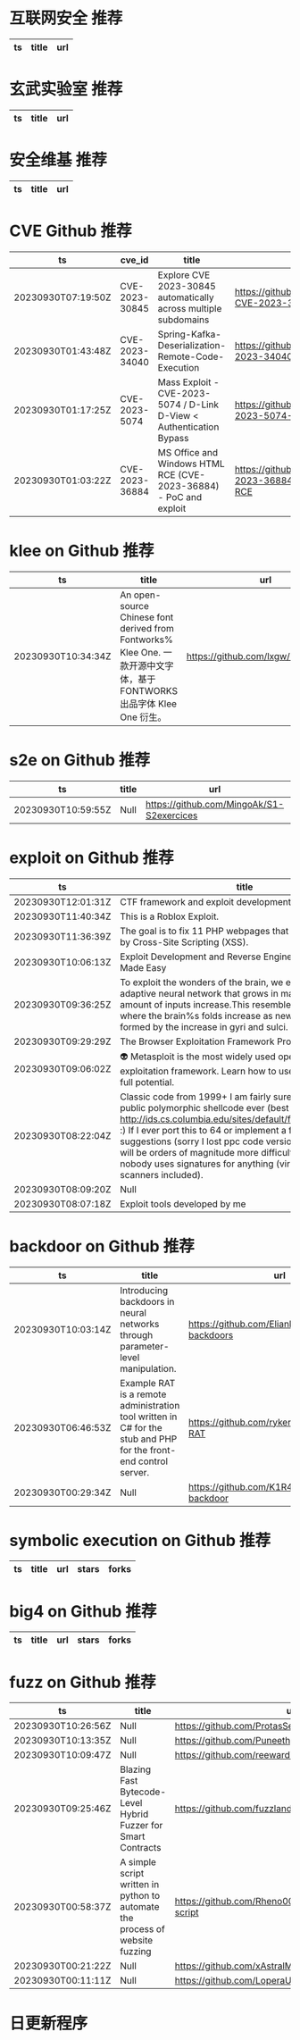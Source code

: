 # 互联网安全 推荐
| ts | title | url| 
| --- | --- | ---| 


# 玄武实验室 推荐
| ts | title | url| 
| --- | --- | ---| 


# 安全维基 推荐
| ts | title | url| 
| --- | --- | ---| 


# CVE Github 推荐
| ts | cve_id | title | url | cve_detail| 
| --- | --- | --- | --- | ---| 
| 20230930T07:19:50Z | CVE-2023-30845 | Explore CVE 2023-30845 automatically across multiple subdomains | https://github.com/himori123/-CVE-2023-30845 | | 
| 20230930T01:43:48Z | CVE-2023-34040 | Spring-Kafka-Deserialization-Remote-Code-Execution | https://github.com/pyn3rd/CVE-2023-34040 | | 
| 20230930T01:17:25Z | CVE-2023-5074 | Mass Exploit -  CVE-2023-5074 / D-Link D-View < Authentication Bypass | https://github.com/codeb0ss/CVE-2023-5074-PoC | | 
| 20230930T01:03:22Z | CVE-2023-36884 | MS Office and Windows HTML RCE (CVE-2023-36884) - PoC and exploit | https://github.com/jakabakos/CVE-2023-36884-MS-Office-HTML-RCE | | 


# klee on Github 推荐
| ts | title | url | stars | forks| 
| --- | --- | --- | --- | ---| 
| 20230930T10:34:34Z | An open-source Chinese font derived from Fontworks% Klee One. 一款开源中文字体，基于 FONTWORKS 出品字体 Klee One 衍生。   | https://github.com/lxgw/LxgwWenKai | 13921 | 424| 


# s2e on Github 推荐
| ts | title | url | stars | forks| 
| --- | --- | --- | --- | ---| 
| 20230930T10:59:55Z | Null | https://github.com/MingoAk/S1-S2exercices | 0 | 0| 


# exploit on Github 推荐
| ts | title | url | stars | forks| 
| --- | --- | --- | --- | ---| 
| 20230930T12:01:31Z | CTF framework and exploit development library | https://github.com/Gallopsled/pwntools | 10629 | 1634| 
| 20230930T11:40:34Z | This is a Roblox Exploit. | https://github.com/Streikin/PX | 0 | 0| 
| 20230930T11:36:39Z | The goal is to fix 11 PHP webpages that can be exploited by Cross-Site Scripting (XSS). | https://github.com/nigeldouglas-itcarlow/pentesting-xss | 0 | 0| 
| 20230930T10:06:13Z | Exploit Development and Reverse Engineering with GDB Made Easy | https://github.com/pwndbg/pwndbg | 6005 | 794| 
| 20230930T09:36:25Z | To exploit the wonders of the brain, we explore creating an adaptive neural network that grows in magnitude as the amount of inputs increase.This resembles neurogenesis where the brain%s folds increase as new neurons are formed by the increase in gyri and sulci. | https://github.com/perpendicularai/AdaptiveNeuralNet | 0 | 0| 
| 20230930T09:29:29Z | The Browser Exploitation Framework Project | https://github.com/beefproject/beef | 8788 | 2022| 
| 20230930T09:06:02Z | 👽 Metasploit is the most widely used open-source exploitation framework. Learn how to use it and unlock its full potential.  | https://github.com/ShubhamJagtap2000/Metasploit-Tutorial | 13 | 0| 
| 20230930T08:22:04Z | Classic code from 1999+ I am fairly sure this is the first public polymorphic shellcode ever (best IMHO and others http://ids.cs.columbia.edu/sites/default/files/ccs07poly.pdf  :)  If I ever port this to 64 or implement a few other suggestions (sorry I lost ppc code version contributed) it will be orders of magnitude more difficult to spot, so I hope nobody uses signatures for anything (virus / malware scanners included). | https://github.com/K2/ADMMutate | 74 | 18| 
| 20230930T08:09:20Z | Null | https://github.com/Fa1c0n35/ExploitFarm | 0 | 0| 
| 20230930T08:07:18Z | Exploit tools developed by me  | https://github.com/Wizardwa/pentest | 0 | 0| 


# backdoor on Github 推荐
| ts | title | url | stars | forks| 
| --- | --- | --- | --- | ---| 
| 20230930T10:03:14Z | Introducing backdoors in neural networks through parameter-level manipulation. | https://github.com/ElianBelot/handcrafted-backdoors | 0 | 0| 
| 20230930T06:46:53Z | Example RAT is a remote administration tool written in C# for the stub and PHP for the front-end control server. | https://github.com/rykergogo/Example-RAT | 12 | 2| 
| 20230930T00:29:34Z | Null | https://github.com/K1R4-H4CK3R/Pyenu-backdoor | 0 | 0| 


# symbolic execution on Github 推荐
| ts | title | url | stars | forks| 
| --- | --- | --- | --- | ---| 


# big4 on Github 推荐
| ts | title | url | stars | forks| 
| --- | --- | --- | --- | ---| 


# fuzz on Github 推荐
| ts | title | url | stars | forks| 
| --- | --- | --- | --- | ---| 
| 20230930T10:26:56Z | Null | https://github.com/ProtasSemyon/DirectFuzzyInference | 0 | 0| 
| 20230930T10:13:35Z | Null | https://github.com/Puneethgm/fuzzy-lamp | 0 | 0| 
| 20230930T10:09:47Z | Null | https://github.com/reewardius/bbFuzzing.txt | 187 | 40| 
| 20230930T09:25:46Z | Blazing Fast Bytecode-Level Hybrid Fuzzer for Smart Contracts | https://github.com/fuzzland/ityfuzz | 407 | 53| 
| 20230930T00:58:37Z | A simple script written in python to automate the process of website fuzzing | https://github.com/Rheno001/Automated-fuzzing-script | 0 | 0| 
| 20230930T00:21:22Z | Null | https://github.com/xAstralMars/fuzzy-octo-goggles | 0 | 0| 
| 20230930T00:11:11Z | Null | https://github.com/LoperaUr/fuzzy-broccoli | 0 | 0| 



# 日更新程序
